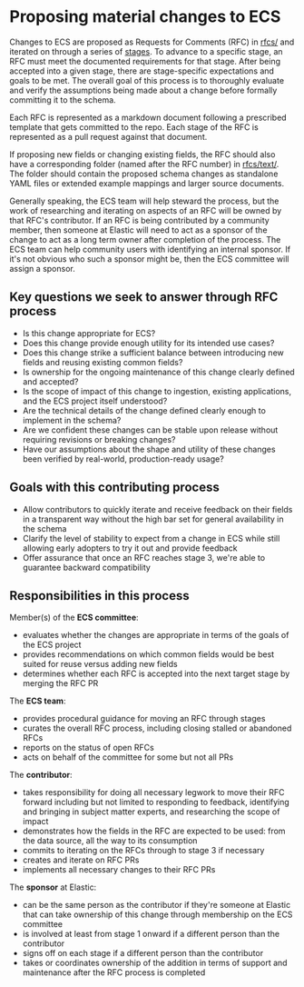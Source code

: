 # Proposing material changes to ECS

Changes to ECS are proposed as Requests for Comments (RFC) in [rfcs/](./rfcs/) and iterated on through a series of [stages](https://elastic.github.io/ecs/stages.html). To advance to a specific stage, an RFC must meet the documented requirements for that stage. After being accepted into a given stage, there are stage-specific expectations and goals to be met. The overall goal of this process is to thoroughly evaluate and verify the assumptions being made about a change before formally committing it to the schema.

Each RFC is represented as a markdown document following a prescribed template that gets committed to the repo. Each stage of the RFC is represented as a pull request against that document.

If proposing new fields or changing existing fields, the RFC should also have a corresponding folder (named after the RFC number) in [rfcs/text/](./text/). The folder should contain the proposed schema changes as standalone YAML files or extended example mappings and larger source documents.

Generally speaking, the ECS team will help steward the process, but the work of researching and iterating on aspects of an RFC will be owned by that RFC's contributor. If an RFC is being contributed by a community member, then someone at Elastic will need to act as a sponsor of the change to act as a long term owner after completion of the process. The ECS team can help community users with identifying an internal sponsor. If it's not obvious who such a sponsor might be, then the ECS committee will assign a sponsor.

## Key questions we seek to answer through RFC process

* Is this change appropriate for ECS?
* Does this change provide enough utility for its intended use cases?
* Does this change strike a sufficient balance between introducing new fields and reusing existing common fields?
* Is ownership for the ongoing maintenance of this change clearly defined and accepted?
* Is the scope of impact of this change to ingestion, existing applications, and the ECS project itself understood?
* Are the technical details of the change defined clearly enough to implement in the schema?
* Are we confident these changes can be stable upon release without requiring revisions or breaking changes?
* Have our assumptions about the shape and utility of these changes been verified by real-world, production-ready usage?

## Goals with this contributing process

* Allow contributors to quickly iterate and receive feedback on their fields in a transparent way without the high bar set for general availability in the schema
* Clarify the level of stability to expect from a change in ECS while still allowing early adopters to try it out and provide feedback
* Offer assurance that once an RFC reaches stage 3, we're able to guarantee backward compatibility

## Responsibilities in this process

Member(s) of the **ECS committee**:
* evaluates whether the changes are appropriate in terms of the goals of the ECS project
* provides recommendations on which common fields would be best suited for reuse versus adding new fields
* determines whether each RFC is accepted into the next target stage by merging the RFC PR

The **ECS team**:
* provides procedural guidance for moving an RFC through stages
* curates the overall RFC process, including closing stalled or abandoned RFCs
* reports on the status of open RFCs
* acts on behalf of the committee for some but not all PRs

The **contributor**:
* takes responsibility for doing all necessary legwork to move their RFC forward including but not limited to responding to feedback, identifying and bringing in subject matter experts, and researching the scope of impact
* demonstrates how the fields in the RFC are expected to be used: from the data source, all the way to its consumption
* commits to iterating on the RFCs through to stage 3 if necessary
* creates and iterate on RFC PRs
* implements all necessary changes to their RFC PRs

The **sponsor** at Elastic:
* can be the same person as the contributor if they're someone at Elastic that can take ownership of this change through membership on the ECS committee
* is involved at least from stage 1 onward if a different person than the contributor
* signs off on each stage if a different person than the contributor
* takes or coordinates ownership of the addition in terms of support and maintenance after the RFC process is completed
